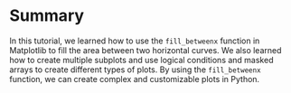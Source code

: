# Summary

In this tutorial, we learned how to use the `fill_betweenx` function in Matplotlib to fill the area between two horizontal curves. We also learned how to create multiple subplots and use logical conditions and masked arrays to create different types of plots. By using the `fill_betweenx` function, we can create complex and customizable plots in Python.
